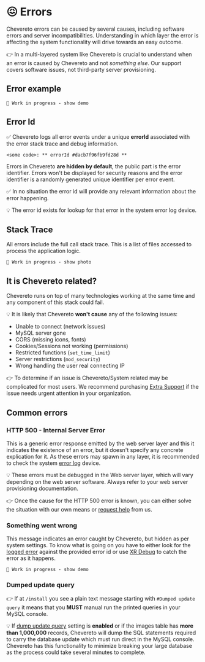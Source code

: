 # 😖 Errors

Chevereto errors can be caused by several causes, including software errors and server incompatibilities. Understanding in which layer the error is affecting the system functionality will drive towards an easy outcome.

👉 In a multi-layered system like Chevereto is crucial to understand when an error is caused by Chevereto and not *something else*. Our support covers software issues, not third-party server provisioning.

## Error example

`🚧 Work in progress - show demo`

## Error Id

✅ Chevereto logs all error events under a unique **errorId** associated with the error stack trace and debug information.

```plain
<some code>: ** errorId #dacb7f96fb9fd28d **
```

Errors in Chevereto **are hidden by default**, the public part is the error identifier. Errors won't be displayed for security reasons and the error identifier is a randomly generated unique identifier per error event.

✅ In no situation the error id will provide any relevant information about the error happening.

💡 The error id exists for lookup for that error in the system error log device.

## Stack Trace

All errors include the full call stack trace. This is a list of files accessed to process the application logic.

`🚧 Work in progress - show photo`

## It is Chevereto related?

Chevereto runs on top of many technologies working at the same time and any component of this stack could fail.

💡 It is likely that Chevereto **won't cause** any of the following issues:

* Unable to connect (network issues)
* MySQL server gone
* CORS (missing icons, fonts)
* Cookies/Sessions not working (permissions)
* Restricted functions (`set_time_limit`)
* Server restrictions (`mod_security`)
* Wrong handling the user real connecting IP

👉 To determine if an issue is Chevereto/System related may be complicated for most users. We recommend purchasing [Extra Support](https://chevereto.com/panel/support) if the issue needs urgent attention in your organization.

## Common errors

### HTTP 500 - Internal Server Error

This is a generic error response emitted by the web server layer and this it indicates the existence of an error, but it doesn't specify any concrete explication for it. As these errors may spawn in any layer, it is recommended to check the system [error log](../../developer/how-to/debug.md#accessing-logs) device.

💡 These errors must be debugged in the Web server layer, which will vary depending on the web server software. Always refer to your web server provisioning documentation.

👉 Once the cause for the HTTP 500 error is known, you can either solve the situation with our own means or [request help](../../developer/how-to/troubleshoot.md#getting-help) from us.

### Something went wrong

This message indicates an error caught by Chevereto, but hidden as per system settings. To know what is going on you have to either look for the [logged error](../../developer/how-to/debug.md#accessing-logs) against the provided error id or use [XR Debug](../../developer/how-to/debug.md#xr-debug) to catch the error as it happens.

`🚧 Work in progress - show demo`

### Dumped update query

👉 If at `/install` you see a plain text message starting with `#Dumped update query` it means that you **MUST** manual run the printed queries in your MySQL console.

💡 If [dump update query](https://v4-admin.chevereto.com/dashboard/system#dump-update-query) setting is **enabled** or if the images table has **more than 1,000,000** records, Chevereto will dump the SQL statements required to carry the database update which must run direct in the MySQL console. Chevereto has this functionality to minimize breaking your large database as the process could take several minutes to complete.

